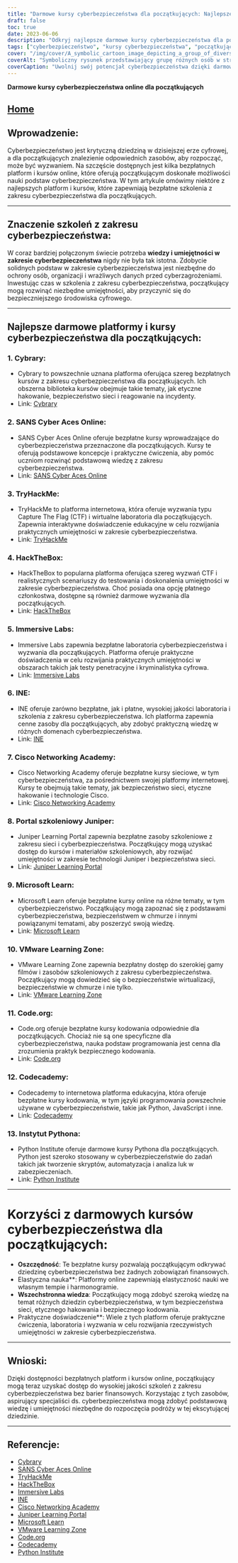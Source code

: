 ```yaml
---
title: "Darmowe kursy cyberbezpieczeństwa dla początkujących: Najlepsze platformy i szkolenia"
draft: false
toc: true
date: 2023-06-06
description: "Odkryj najlepsze darmowe kursy cyberbezpieczeństwa dla początkujących na najlepszych platformach i rozpocznij swoją podróż w tej krytycznej dziedzinie."
tags: ["cyberbezpieczeństwo", "kursy cyberbezpieczeństwa", "początkujący", "bezpłatne kursy", "platformy internetowe", "szkolenie w zakresie cyberbezpieczeństwa", "zasoby edukacyjne", "bezpieczeństwo sieci", "etyczne hakowanie", "bezpieczne kodowanie", "umiejętności praktyczne", "praktyczne doświadczenie", "podstawy cyberbezpieczeństwa", "Cybrary", "SANS Cyber Aces Online", "TryHackMe", "HackTheBox", "Immersive Labs", "INE", "Cisco Networking Academy", "Portal edukacyjny Juniper", "Microsoft Learn", "Strefa edukacyjna VMware", "Code.org", "Codecademy", "Instytut Pythona", "opłacalna nauka", "elastyczne uczenie się", "kompleksowa wiedza", "praktyczne doświadczenie w zakresie cyberbezpieczeństwa"]
cover: "/img/cover/A_symbolic_cartoon_image_depicting_a_group_of_diverse_indiv.png"
coverAlt: "Symboliczny rysunek przedstawiający grupę różnych osób w strojach cyberbezpieczeństwa, stojących razem w formacji tarczy, z otaczającymi ich ikonami kodu binarnego i blokady, podkreślającymi znaczenie jedności i ochrony w sferze cyfrowej."
coverCaption: "Uwolnij swój potencjał cyberbezpieczeństwa dzięki darmowym kursom dla początkujących!"
---
```


**Darmowe kursy cyberbezpieczeństwa online dla początkujących**

## [Home](/cyber-security-career-playbook-start/)

## Wprowadzenie:
Cyberbezpieczeństwo jest krytyczną dziedziną w dzisiejszej erze cyfrowej, a dla początkujących znalezienie odpowiednich zasobów, aby rozpocząć, może być wyzwaniem. Na szczęście dostępnych jest kilka bezpłatnych platform i kursów online, które oferują początkującym doskonałe możliwości nauki podstaw cyberbezpieczeństwa. W tym artykule omówimy niektóre z najlepszych platform i kursów, które zapewniają bezpłatne szkolenia z zakresu cyberbezpieczeństwa dla początkujących.

______

## Znaczenie szkoleń z zakresu cyberbezpieczeństwa:
W coraz bardziej połączonym świecie potrzeba **wiedzy i umiejętności w zakresie cyberbezpieczeństwa** nigdy nie była tak istotna. Zdobycie solidnych podstaw w zakresie cyberbezpieczeństwa jest niezbędne do ochrony osób, organizacji i wrażliwych danych przed cyberzagrożeniami. Inwestując czas w szkolenia z zakresu cyberbezpieczeństwa, początkujący mogą rozwinąć niezbędne umiejętności, aby przyczynić się do bezpieczniejszego środowiska cyfrowego.

______

## Najlepsze darmowe platformy i kursy cyberbezpieczeństwa dla początkujących:

### 1. Cybrary:
- Cybrary to powszechnie uznana platforma oferująca szereg bezpłatnych kursów z zakresu cyberbezpieczeństwa dla początkujących. Ich obszerna biblioteka kursów obejmuje takie tematy, jak etyczne hakowanie, bezpieczeństwo sieci i reagowanie na incydenty.
- Link: [Cybrary](https://www.cybrary.it/)

### 2. SANS Cyber Aces Online:
- SANS Cyber Aces Online oferuje bezpłatne kursy wprowadzające do cyberbezpieczeństwa przeznaczone dla początkujących. Kursy te oferują podstawowe koncepcje i praktyczne ćwiczenia, aby pomóc uczniom rozwinąć podstawową wiedzę z zakresu cyberbezpieczeństwa.
- Link: [SANS Cyber Aces Online](https://www.cyberaces.org/)

### 3. TryHackMe:
- TryHackMe to platforma internetowa, która oferuje wyzwania typu Capture The Flag (CTF) i wirtualne laboratoria dla początkujących. Zapewnia interaktywne doświadczenie edukacyjne w celu rozwijania praktycznych umiejętności w zakresie cyberbezpieczeństwa.
- Link: [TryHackMe](https://tryhackme.com/signup?referrer=5f651e437af6815dfbc2ab56)

### 4. HackTheBox:
- HackTheBox to popularna platforma oferująca szereg wyzwań CTF i realistycznych scenariuszy do testowania i doskonalenia umiejętności w zakresie cyberbezpieczeństwa. Choć posiada ona opcję płatnego członkostwa, dostępne są również darmowe wyzwania dla początkujących.
- Link: [HackTheBox](https://www.hackthebox.eu/)

### 5. Immersive Labs:
- Immersive Labs zapewnia bezpłatne laboratoria cyberbezpieczeństwa i wyzwania dla początkujących. Platforma oferuje praktyczne doświadczenia w celu rozwijania praktycznych umiejętności w obszarach takich jak testy penetracyjne i kryminalistyka cyfrowa.
- Link: [Immersive Labs](https://www.immersivelabs.com/)

### 6. INE:
- INE oferuje zarówno bezpłatne, jak i płatne, wysokiej jakości laboratoria i szkolenia z zakresu cyberbezpieczeństwa. Ich platforma zapewnia cenne zasoby dla początkujących, aby zdobyć praktyczną wiedzę w różnych domenach cyberbezpieczeństwa.
- Link: [INE](https://ine.com/)

### 7. Cisco Networking Academy:
- Cisco Networking Academy oferuje bezpłatne kursy sieciowe, w tym cyberbezpieczeństwa, za pośrednictwem swojej platformy internetowej. Kursy te obejmują takie tematy, jak bezpieczeństwo sieci, etyczne hakowanie i technologie Cisco.
- Link: [Cisco Networking Academy](https://www.cisco.com/c/m/en_sg/partners/cisco-networking-academy/index.html)

### 8. Portal szkoleniowy Juniper:
- Juniper Learning Portal zapewnia bezpłatne zasoby szkoleniowe z zakresu sieci i cyberbezpieczeństwa. Początkujący mogą uzyskać dostęp do kursów i materiałów szkoleniowych, aby rozwijać umiejętności w zakresie technologii Juniper i bezpieczeństwa sieci.
- Link: [Juniper Learning Portal](https://learningportal.juniper.net/juniper/default.aspx)

### 9. Microsoft Learn:
- Microsoft Learn oferuje bezpłatne kursy online na różne tematy, w tym cyberbezpieczeństwo. Początkujący mogą zapoznać się z podstawami cyberbezpieczeństwa, bezpieczeństwem w chmurze i innymi powiązanymi tematami, aby poszerzyć swoją wiedzę.
- Link: [Microsoft Learn](https://docs.microsoft.com/en-us/learn/)

### 10. VMware Learning Zone:
- VMware Learning Zone zapewnia bezpłatny dostęp do szerokiej gamy filmów i zasobów szkoleniowych z zakresu cyberbezpieczeństwa. Początkujący mogą dowiedzieć się o bezpieczeństwie wirtualizacji, bezpieczeństwie w chmurze i nie tylko.
- Link: [VMware Learning Zone](https://www.vmware.com/education-services/learning-zone.html)

### 11. Code.org:
- Code.org oferuje bezpłatne kursy kodowania odpowiednie dla początkujących. Chociaż nie są one specyficzne dla cyberbezpieczeństwa, nauka podstaw programowania jest cenna dla zrozumienia praktyk bezpiecznego kodowania.
- Link: [Code.org](https://studio.code.org/courses)

### 12. Codecademy:
- Codecademy to internetowa platforma edukacyjna, która oferuje bezpłatne kursy kodowania, w tym języki programowania powszechnie używane w cyberbezpieczeństwie, takie jak Python, JavaScript i inne.
- Link: [Codecademy](https://www.codecademy.com/)

### 13. Instytut Pythona:
- Python Institute oferuje darmowe kursy Pythona dla początkujących. Python jest szeroko stosowany w cyberbezpieczeństwie do zadań takich jak tworzenie skryptów, automatyzacja i analiza luk w zabezpieczeniach.
- Link: [Python Institute](https://pythoninstitute.org/free-python-courses/)

______

# Korzyści z darmowych kursów cyberbezpieczeństwa dla początkujących:
- **Oszczędność**: Te bezpłatne kursy pozwalają początkującym odkrywać dziedzinę cyberbezpieczeństwa bez żadnych zobowiązań finansowych.
- Elastyczna nauka**: Platformy online zapewniają elastyczność nauki we własnym tempie i harmonogramie.
- **Wszechstronna wiedza**: Początkujący mogą zdobyć szeroką wiedzę na temat różnych dziedzin cyberbezpieczeństwa, w tym bezpieczeństwa sieci, etycznego hakowania i bezpiecznego kodowania.
- Praktyczne doświadczenie**: Wiele z tych platform oferuje praktyczne ćwiczenia, laboratoria i wyzwania w celu rozwijania rzeczywistych umiejętności w zakresie cyberbezpieczeństwa.

______

## Wnioski:
Dzięki dostępności bezpłatnych platform i kursów online, początkujący mogą teraz uzyskać dostęp do wysokiej jakości szkoleń z zakresu cyberbezpieczeństwa bez barier finansowych. Korzystając z tych zasobów, aspirujący specjaliści ds. cyberbezpieczeństwa mogą zdobyć podstawową wiedzę i umiejętności niezbędne do rozpoczęcia podróży w tej ekscytującej dziedzinie.

______

## Referencje:
- [Cybrary](https://www.cybrary.it/)
- [SANS Cyber Aces Online](https://www.cyberaces.org/)
- [TryHackMe](https://tryhackme.com/signup?referrer=5f651e437af6815dfbc2ab56)
- [HackTheBox](https://www.hackthebox.eu/)
- [Immersive Labs](https://www.immersivelabs.com/)
- [INE](https://ine.com/)
- [Cisco Networking Academy](https://www.cisco.com/c/m/en_sg/partners/cisco-networking-academy/index.html)
- [Juniper Learning Portal](https://learningportal.juniper.net/juniper/default.aspx)
- [Microsoft Learn](https://docs.microsoft.com/en-us/learn/)
- [VMware Learning Zone](https://www.vmware.com/education-services/learning-zone.html)
- [Code.org](https://studio.code.org/courses)
- [Codecademy](https://www.codecademy.com/)
- [Python Institute](https://pythoninstitute.org/free-python-courses/)